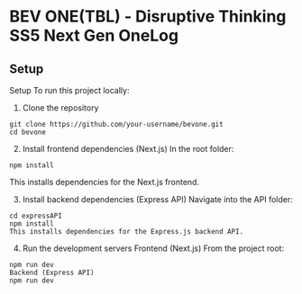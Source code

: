 
# BEV ONE(TBL) - Disruptive Thinking SS5 Next Gen OneLog


## Setup

Setup
To run this project locally:

1. Clone the repository
```
git clone https://github.com/your-username/bevone.git
cd bevone
```
2. Install frontend dependencies (Next.js)
In the root folder:
```
npm install
```
This installs dependencies for the Next.js frontend.

3. Install backend dependencies (Express API)
Navigate into the API folder:
```
cd expressAPI
npm install
This installs dependencies for the Express.js backend API.
```
4. Run the development servers
Frontend (Next.js)
From the project root:
```
npm run dev
Backend (Express API)
npm run dev
```
